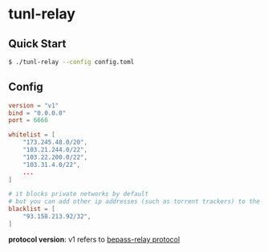 # tunl-relay

## Quick Start
```sh
$ ./tunl-relay --config config.toml
```

## Config
```toml
version = "v1"
bind = "0.0.0.0"
port = 6666

whitelist = [
    "173.245.48.0/20",
    "103.21.244.0/22",
    "103.22.200.0/22",
    "103.31.4.0/22",
    ...
]

# it blocks private networks by default
# but you can add other ip addresses (such as torrent trackers) to the list
blacklist = [
    "93.158.213.92/32",
]
```

**protocol version**: v1 refers to [bepass-relay protocol](https://github.com/bepass-org/bepass-relay/)

